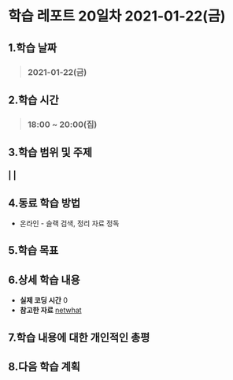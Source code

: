 # 학습 레포트 20일차 2021-01-22(금)
## 1.학습 날짜
> ### 2021-01-22(금)

## 2.학습 시간
> ### 18:00 ~ 20:00(집)

## 3.학습 범위 및 주제
### | |

## 4.동료 학습 방법
- 온라인 - 슬랙 검색, 정리 자료 정독

## 5.학습 목표


## 6.상세 학습 내용
- **실제 코딩 시간** 0
- **참고한 자료** [netwhat](https://www.notion.so/netwhat-f16994257d49440eacc07f8ecf7bb3ce)




## 7.학습 내용에 대한 개인적인 총평

## 8.다음 학습 계획
